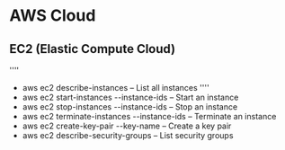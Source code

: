 # AWS Cloud
## EC2 (Elastic Compute Cloud)
''''
- aws ec2 describe-instances – List all instances
''''
- aws ec2 start-instances --instance-ids <id> – Start an instance
- aws ec2 stop-instances --instance-ids <id> – Stop an instance
- aws ec2 terminate-instances --instance-ids <id> – Terminate an instance
- aws ec2 create-key-pair --key-name <name> – Create a key pair
- aws ec2 describe-security-groups – List security groups
